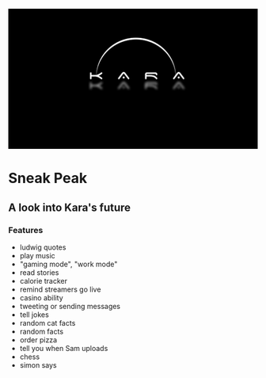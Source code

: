 ![Kara Logo](../../../../design/logo.jpg)

# Sneak Peak
## A look into Kara's future

### Features
- ludwig quotes
- play music
- "gaming mode", "work mode"
- read stories
- calorie tracker
- remind streamers go live
- casino ability
- tweeting or sending messages
- tell jokes
- random cat facts
- random facts
- order pizza
- tell you when Sam uploads
- chess
- simon says
